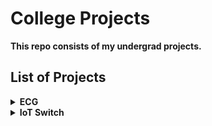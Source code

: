 # College Projects
**This repo consists of my undergrad projects.**

## List of Projects
<details><summary><b>ECG</b></summary>
  
  #### Summary
   - The project consists of Autodesk Eagle schematic and board files for ECG module that I designed based on Analog Devices AD8232 ASIC.
   - Repo link: [ECG project link]()
  </details>
  
<details><summary><b>IoT Switch</b></summary>
  
  #### Summary
   - This project consists of Arduino firmware files used for the IoT controlled switches.
   - Repo link: [IoT Switches project link](https://github.com/akashpatil98/college-projects/tree/main/IoT-switch)
  </details>
